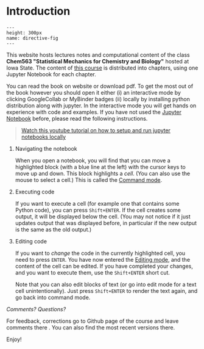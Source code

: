 Introduction
============================

```{figure} ./intro_img.jpg
---
height: 300px
name: directive-fig
---
```

This website hosts lectures notes and computational content of the class **Chem563 "Statistical Mechanics for Chemistry and Biology"** hosted at Iowa State. The content of [this course](https://github.com/fangohr/introduction-to-python-for-computational-science-and-engineering/blob/master/Readme.md) is distributed into chapters, using one Jupyter Notebook for each chapter.

You can read the book on website or download pdf. To get the most out of the book however you should open it either (i) an interactive mode by clicking GoogleCollab or MyBinder badges (ii) locally by installing python distribution along with jupyter. In the interactive mode you will get hands on experience with code and examples. If you have not used the [Jupyter Notebook](https://jupyter.org/) before, please read the following instructions.

> [Watch this youtube tutorial on how to setup and run jupyter notebooks locally](https://www.youtube.com/watch?v=HW29067qVWk)

1. Navigating the notebook

   When you open a notebook, you will find that you can move a highlighted block (with a blue line at the left) with the cursor keys to move up and down. This block highlights a *cell*. (You can also use the mouse to select a cell.) This is called the [Command mode](https://jupyter-notebook.readthedocs.io/en/stable/examples/Notebook/Notebook%20Basics.html#Command-mode).

2. Executing code

   If you want to execute a cell (for example one that contains some Python code), you can press `Shift+ENTER`. If the cell creates some output, it will be displayed below the cell. (You may not notice if it just updates output that was displayed before, in particular if the new output is the same as the old output.)

3. Editing code

   If you want to *change* the code in the currently highlighted cell, you need to press `ENTER`. You have now entered the [Editing mode](https://jupyter-notebook.readthedocs.io/en/stable/examples/Notebook/Notebook%20Basics.html#Edit-mode), and the content of the cell can be edited. If you have completed your changes, and you want to execute them, use the `Shift+ENTER` short cut.

   Note that you can also edit blocks of text (or go into edit mode for a text cell unintentionally). Just press `Shift+ENTER` to render the text again, and go back into command mode.

*Comments? Questions?*

For feedback, corrections go to Github page of the course and leave comments there [](). You can also find the most recent versions there.

Enjoy!

